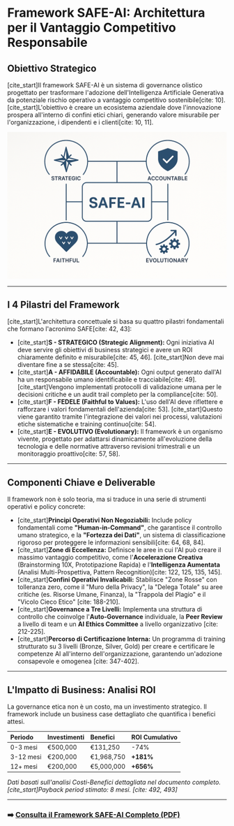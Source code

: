 # Framework SAFE-AI: Architettura per il Vantaggio Competitivo Responsabile

## Obiettivo Strategico
[cite_start]Il framework SAFE-AI è un sistema di governance olistico progettato per trasformare l'adozione dell'Intelligenza Artificiale Generativa da potenziale rischio operativo a vantaggio competitivo sostenibile[cite: 10]. [cite_start]L'obiettivo è creare un ecosistema aziendale dove l'innovazione prospera all'interno di confini etici chiari, generando valore misurabile per l'organizzazione, i dipendenti e i clienti[cite: 10, 11].

![Diagramma SAFE-AI](./SAFE-AI_Diagram.png)

---

## I 4 Pilastri del Framework
[cite_start]L'architettura concettuale si basa su quattro pilastri fondamentali che formano l'acronimo SAFE[cite: 42, 43]:

* [cite_start]**S - STRATEGICO (Strategic Alignment):** Ogni iniziativa AI deve servire gli obiettivi di business strategici e avere un ROI chiaramente definito e misurabile[cite: 45, 46]. [cite_start]Non deve mai diventare fine a se stessa[cite: 45].
* [cite_start]**A - AFFIDABILE (Accountable):** Ogni output generato dall'AI ha un responsabile umano identificabile e tracciabile[cite: 49]. [cite_start]Vengono implementati protocolli di validazione umana per le decisioni critiche e un audit trail completo per la compliance[cite: 50].
* [cite_start]**F - FEDELE (Faithful to Values):** L'uso dell'AI deve riflettere e rafforzare i valori fondamentali dell'azienda[cite: 53]. [cite_start]Questo viene garantito tramite l'integrazione dei valori nei processi, valutazioni etiche sistematiche e training continuo[cite: 54].
* [cite_start]**E - EVOLUTIVO (Evolutionary):** Il framework è un organismo vivente, progettato per adattarsi dinamicamente all'evoluzione della tecnologia e delle normative attraverso revisioni trimestrali e un monitoraggio proattivo[cite: 57, 58].

---

## Componenti Chiave e Deliverable
Il framework non è solo teoria, ma si traduce in una serie di strumenti operativi e policy concrete:

* [cite_start]**Principi Operativi Non Negoziabili:** Include policy fondamentali come **"Human-in-Command"**, che garantisce il controllo umano strategico, e la **"Fortezza dei Dati"**, un sistema di classificazione rigoroso per proteggere le informazioni sensibili[cite: 64, 68, 84].
* [cite_start]**Zone di Eccellenza:** Definisce le aree in cui l'AI può creare il massimo vantaggio competitivo, come l'**Accelerazione Creativa** (Brainstorming 10X, Prototipazione Rapida) e l'**Intelligenza Aumentata** (Analisi Multi-Prospettiva, Pattern Recognition)[cite: 122, 125, 135, 145].
* [cite_start]**Confini Operativi Invalicabili:** Stabilisce "Zone Rosse" con tolleranza zero, come il "Muro della Privacy", la "Delega Totale" su aree critiche (es. Risorse Umane, Finanza), la "Trappola del Plagio" e il "Vicolo Cieco Etico" [cite: 188-210].
* [cite_start]**Governance a Tre Livelli:** Implementa una struttura di controllo che coinvolge l'**Auto-Governance** individuale, la **Peer Review** a livello di team e un **AI Ethics Committee** a livello organizzativo [cite: 212-225].
* [cite_start]**Percorso di Certificazione Interna:** Un programma di training strutturato su 3 livelli (Bronze, Silver, Gold) per creare e certificare le competenze AI all'interno dell'organizzazione, garantendo un'adozione consapevole e omogenea [cite: 347-402].

---

## L'Impatto di Business: Analisi ROI
La governance etica non è un costo, ma un investimento strategico. Il framework include un business case dettagliato che quantifica i benefici attesi.

| Periodo | Investimenti | Benefici | ROI Cumulativo |
| :--- | :--- | :--- | :--- |
| 0-3 mesi | €500,000 | €131,250 | -74% |
| 3-12 mesi | €200,000 | €1,968,750 | **+181%** |
| 12+ mesi | €200,000 | €5,000,000 | **+656%** |

*Dati basati sull'analisi Costi-Benefici dettagliata nel documento completo. [cite_start]Payback period stimato: 8 mesi. [cite: 492, 493]*

---

### ➡️ **[Consulta il Framework SAFE-AI Completo (PDF)](./Framework_SAFE-AI_Completo.pdf)**
